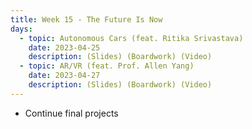 ```yaml
---
title: Week 15 - The Future Is Now
days:
  - topic: Autonomous Cars (feat. Ritika Srivastava)
    date: 2023-04-25
    description: (Slides) (Boardwork) (Video)
  - topic: AR/VR (feat. Prof. Allen Yang)
    date: 2023-04-27
    description: (Slides) (Boardwork) (Video)
---
```


- Continue final projects

<a id="Week16"></a>
